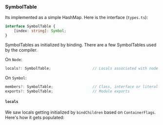 ### SymbolTable 

Its implemented as a simple HashMap. Here is the interface (`types.ts`): 

```ts
interface SymbolTable {
    [index: string]: Symbol;
}
```

SymbolTables as initialized by binding. There are a few SymbolTables used by the compiler. 

On `Node`: 
```ts
locals?: SymbolTable;                   // Locals associated with node
```

On `Symbol`: 

```ts
members?: SymbolTable;                  // Class, interface or literal instance members
exports?: SymbolTable;                  // Module exports
```

#### `locals`
We saw locals getting initialized by `bindChildren` based on `ContainerFlags`. Here's how it gets populated: 

